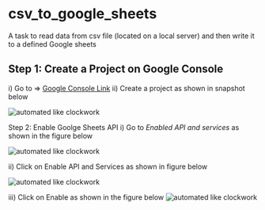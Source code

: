 # csv_to_google_sheets
 A task to read data from csv file (located on a local server) and then write it to a defined Google sheets
 
## Step 1: Create a Project on Google Console
i) Go to  => [Google Console Link](https://console.developers.google.com) 
ii) Create a project as shown in snapshot below

![automated like clockwork](https://user-images.githubusercontent.com/107587130/189553687-24fbfa44-1d7b-4150-a579-2c8b7ec13132.JPG)

Step 2: Enable Goolge Sheets API
i) Go to _Enabled API and services_ as shown in the figure below

![automated like clockwork](https://user-images.githubusercontent.com/107587130/189553647-4d12099e-222b-4f9c-a1ab-0ad69bd7917a.JPG)

ii) Click on Enable API and Services as shown in figure below 

![automated like clockwork](https://user-images.githubusercontent.com/107587130/189553706-2a621f59-6d2d-435a-b908-270dc37c7ec8.JPG)

iii) Click on Enable as shown in the figure below
![automated like clockwork](https://user-images.githubusercontent.com/107587130/189553730-ba05cf19-55db-41a2-a567-f1588ebb1e59.JPG)

